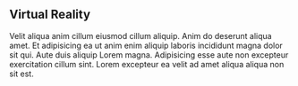 ## Virtual Reality

Velit aliqua anim cillum eiusmod cillum aliquip. Anim do deserunt aliqua amet. Et adipisicing ea ut anim enim aliquip laboris incididunt magna dolor sit qui. Aute duis aliquip Lorem magna. Adipisicing esse aute non excepteur exercitation cillum sint. Lorem excepteur ea velit ad amet aliqua aliqua non sit est.